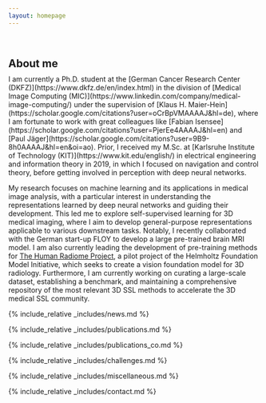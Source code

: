```yaml
---
layout: homepage
---
```


<h2 class="scroll-element" id="about-me" style="margin: 60px 0px 10px;">About me</h2>
I am currently a Ph.D. student at the [German Cancer Research Center (DKFZ)](https://www.dkfz.de/en/index.html) in the division of [Medical Image Computing (MIC)](https://www.linkedin.com/company/medical-image-computing/) under the supervision of [Klaus H. Maier-Hein](https://scholar.google.com/citations?user=oCrBpVMAAAAJ&hl=de), where I am fortunate to work with great colleagues like [Fabian Isensee](https://scholar.google.com/citations?user=PjerEe4AAAAJ&hl=en) and [Paul Jäger](https://scholar.google.com/citations?user=9B9-8h0AAAAJ&hl=en&oi=ao). Prior, I received my M.Sc. at [Karlsruhe Institute of Technology (KIT)](https://www.kit.edu/english/) in electrical engineering and information theory in 2019, in which I focused on navigation and control theory, before getting involved in perception with deep neural networks. 

My research focuses on machine learning and its applications in medical image analysis, with a particular interest in understanding the representations learned by deep neural networks and guiding their development. This led me to explore self-supervised learning for 3D medical imaging, where I aim to develop general-purpose representations applicable to various downstream tasks. Notably, I recently collaborated with the German start-up FLOY to develop a large pre-trained brain MRI model. I am also currently leading the development of pre-training methods for [The Human Radiome Project](https://www.helmholtz.de/en/newsroom/article/helmholtz-invests-23-million-in-research-on-ai-foundation-models/), a pilot project of the Helmholtz Foundation Model Initiative, which seeks to create a vision foundation model for 3D radiology. Furthermore, I am currently working on curating a large-scale dataset, establishing a benchmark, and maintaining a comprehensive repository of the most relevant 3D SSL methods to accelerate the 3D medical SSL community.


{% include_relative _includes/news.md %}

{% include_relative _includes/publications.md %}

{% include_relative _includes/publications_co.md %}

{% include_relative _includes/challenges.md %}

{% include_relative _includes/miscellaneous.md %}


{% include_relative _includes/contact.md %}